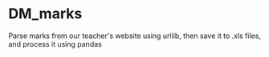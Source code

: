 # DM_marks

Parse marks from our teacher's website using urllib, then save it to .xls files, and process it using pandas 
